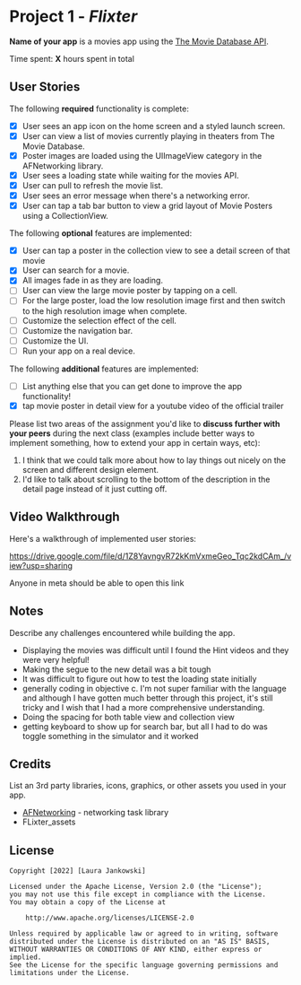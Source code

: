 # Project 1 - *Flixter*

**Name of your app** is a movies app using the [The Movie Database API](http://docs.themoviedb.apiary.io/#).

Time spent: **X** hours spent in total

## User Stories

The following **required** functionality is complete:

- [x] User sees an app icon on the home screen and a styled launch screen.
- [x] User can view a list of movies currently playing in theaters from The Movie Database.
- [x] Poster images are loaded using the UIImageView category in the AFNetworking library.
- [x] User sees a loading state while waiting for the movies API.
- [x] User can pull to refresh the movie list.
- [x] User sees an error message when there's a networking error.
- [x] User can tap a tab bar button to view a grid layout of Movie Posters using a CollectionView.

The following **optional** features are implemented:

- [x] User can tap a poster in the collection view to see a detail screen of that movie
- [x] User can search for a movie.
- [x] All images fade in as they are loading.
- [ ] User can view the large movie poster by tapping on a cell.
- [ ] For the large poster, load the low resolution image first and then switch to the high resolution image when complete.
- [ ] Customize the selection effect of the cell.
- [ ] Customize the navigation bar.
- [ ] Customize the UI.
- [ ] Run your app on a real device.

The following **additional** features are implemented:

- [ ] List anything else that you can get done to improve the app functionality!
- [x] tap movie poster in detail view for a youtube video of the official trailer

Please list two areas of the assignment you'd like to **discuss further with your peers** during the next class (examples include better ways to implement something, how to extend your app in certain ways, etc):

1. I think that we could talk more about how to lay things out nicely on the screen and different design element.
2. I'd like to talk about scrolling to the bottom of the description in the detail page instead of it just cutting off.

## Video Walkthrough

Here's a walkthrough of implemented user stories:

https://drive.google.com/file/d/1Z8YavngvR72kKmVxmeGeo_Tqc2kdCAm_/view?usp=sharing

Anyone in meta should be able to open this link

## Notes

Describe any challenges encountered while building the app.
- Displaying the movies was difficult until I found the Hint videos and they were very helpful!
- Making the segue to the new detail was a bit tough
- It was difficult to figure out how to test the loading state initially
- generally coding in objective c. I'm not super familiar with the language and although I have gotten much better through this project, it's still tricky and I wish that I had a more comprehensive understanding.
- Doing the spacing for both table view and collection view
- getting keyboard to show up for search bar, but all I had to do was toggle something in the simulator and it worked



## Credits

List an 3rd party libraries, icons, graphics, or other assets you used in your app.

- [AFNetworking](https://github.com/AFNetworking/AFNetworking) - networking task library
- FLixter_assets

## License

    Copyright [2022] [Laura Jankowski]

    Licensed under the Apache License, Version 2.0 (the "License");
    you may not use this file except in compliance with the License.
    You may obtain a copy of the License at

        http://www.apache.org/licenses/LICENSE-2.0

    Unless required by applicable law or agreed to in writing, software
    distributed under the License is distributed on an "AS IS" BASIS,
    WITHOUT WARRANTIES OR CONDITIONS OF ANY KIND, either express or implied.
    See the License for the specific language governing permissions and
    limitations under the License.
